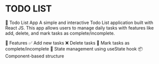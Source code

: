 # TODO LIST 
📝 Todo List App
A simple and interactive Todo List application built with React JS. This app allows users to manage daily tasks with features like add, delete, and mark tasks as complete/incomplete.

🚀 Features
✅ Add new tasks
❌ Delete tasks
🔄 Mark tasks as complete/incomplete
💾 State management using useState hook
📦 Component-based structure

